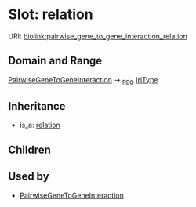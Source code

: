 # Slot: relation




URI: [biolink:pairwise_gene_to_gene_interaction_relation](https://w3id.org/biolink/vocab/pairwise_gene_to_gene_interaction_relation)
## Domain and Range

[PairwiseGeneToGeneInteraction](PairwiseGeneToGeneInteraction.md) ->  <sub>REQ</sub> [IriType](IriType.md)
## Inheritance

 *  is_a: [relation](relation.md)
## Children

## Used by

 * [PairwiseGeneToGeneInteraction](PairwiseGeneToGeneInteraction.md)
